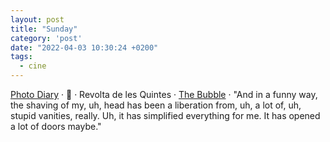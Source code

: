 ```yaml
---
layout: post
title: "Sunday"
category: 'post'
date: "2022-04-03 10:30:24 +0200"
tags:
  - cine
---
```


[Photo Diary](/photos) · 💩 · Revolta de les Quintes · [The Bubble](https://letterboxd.com/javier/film/the-bubble-2022) · "And in a funny way, the shaving of my, uh, head has been a liberation from, uh, a lot of, uh, stupid vanities, really. Uh, it has simplified everything for me. It has opened a lot of doors maybe."
